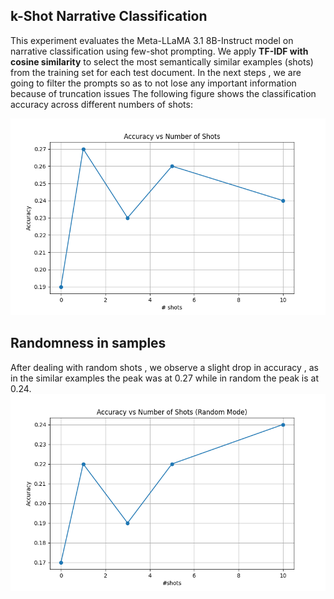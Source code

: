 ## k-Shot Narrative Classification 

This experiment evaluates the Meta-LLaMA 3.1 8B-Instruct model on narrative classification using few-shot prompting.
We apply **TF-IDF with cosine similarity** to select the most semantically similar examples (shots) from the training set for each test document.
In the next steps , we are going to filter the prompts so as to not lose any important information because of truncation issues
The following figure shows the classification accuracy across different numbers of shots:

![Accuracy vs Number of Shots](accuracy_vs_shots.png)

## Randomness in samples

After dealing with random shots , we observe a slight drop in  accuracy , as in the similar examples the peak was at 0.27 while in random the peak is at 0.24.
![Accuracy vs Number of Shots](random_mode_results.png)